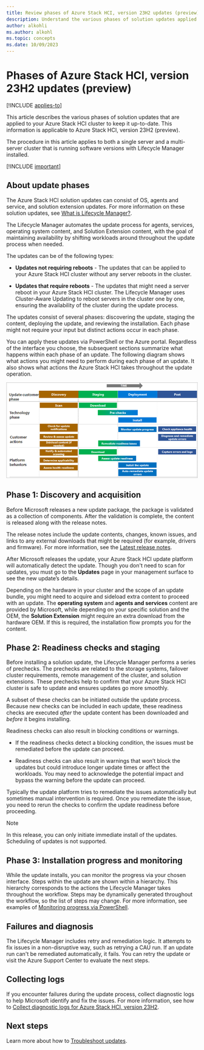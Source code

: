 ```yaml
---
title: Review phases of Azure Stack HCI, version 23H2 updates (preview)
description: Understand the various phases of solution updates applied to Azure Stack HCI (preview).
author: alkohli
ms.author: alkohl
ms.topic: concepts
ms.date: 10/09/2023
---
```


# Phases of Azure Stack HCI, version 23H2 updates (preview)

[!INCLUDE [applies-to](../../includes/hci-applies-to-23h2.md)]

This article describes the various phases of solution updates that are applied to your Azure Stack HCI cluster to keep it up-to-date. This information is applicable to Azure Stack HCI, version 23H2 (preview).

The procedure in this article applies to both a single server and a multi-server cluster that is running software versions with Lifecycle Manager installed.

[!INCLUDE [important](../../includes/hci-preview.md)]

## About update phases

The Azure Stack HCI solution updates can consist of OS, agents and service, and solution extension updates. For more information on these solution updates, see [What is Lifecycle Manager?](whats-the-lifecycle-manager-23h2.md).

The Lifecycle Manager automates the update process for agents, services, operating system content, and Solution Extension content, with the goal of maintaining availability by shifting workloads around throughout the update process when needed.

The updates can be of the following types:

- **Updates not requiring reboots** - The updates that can be applied to your Azure Stack HCI cluster without any server reboots in the cluster.

- **Updates that require reboots** - The updates that might need a server reboot in your Azure Stack HCI cluster. The Lifecycle Manager uses Cluster-Aware Updating to reboot servers in the cluster one by one, ensuring the availability of the cluster during the update process.

The updates consist of several phases: discovering the update, staging the content, deploying the update, and reviewing the installation. Each phase might not require your input but distinct actions occur in each phase.

You can apply these updates via PowerShell or the Azure portal. Regardless of the interface you choose, the subsequent sections summarize what happens within each phase of an update. The following diagram shows what actions you might need to perform during each phase of an update. It also shows what actions the Azure Stack HCI takes throughout the update operation.

![A screenshot indicating the various phases of an update with actions you need to perform in each phase.](../media/updates/updates-phases-actions.png)

## Phase 1: Discovery and acquisition

Before Microsoft releases a new update package, the package is validated as a collection of components. After the validation is complete, the content is released along with the release notes.

The release notes include the update contents, changes, known issues, and links to any external downloads that might be required (for example, drivers and firmware). For more information, see the [Latest release notes](../manage/whats-new-2303-preview.md).

After Microsoft releases the update, your Azure Stack HCI update platform will automatically detect the update. Though you don't need to scan for updates, you must go to the **Updates** page in your management surface to see the new update’s details.

Depending on the hardware in your cluster and the scope of an update bundle, you might need to acquire and sideload extra content to proceed with an update. The **operating system** and **agents and services** content are provided by Microsoft, while depending on your specific solution and the OEM, the **Solution Extension** might require an extra download from the hardware OEM. If this is required, the installation flow prompts you for the content.

## Phase 2: Readiness checks and staging

Before installing a solution update, the Lifecycle Manager performs a series of prechecks. The prechecks are related to the storage systems, failover cluster requirements, remote management of the cluster, and solution extensions. These prechecks help to confirm that your Azure Stack HCI cluster is safe to update and ensures updates go more smoothly.

A subset of these checks can be initiated outside the update process. Because new checks can be included in each update, these readiness checks are executed *after* the update content has been downloaded and *before* it begins installing.

Readiness checks can also result in blocking conditions or warnings.

- If the readiness checks detect a blocking condition, the issues must be remediated before the update can proceed.

- Readiness checks can also result in warnings that won’t block the updates but could introduce longer update times or affect the workloads. You may need to acknowledge the potential impact and bypass the warning before the update can proceed.

Typically the update platform tries to remediate the issues automatically but sometimes manual intervention is required. Once you remediate the issue, you need to rerun the checks to confirm the update readiness before proceeding.

> [!NOTE]
> In this release, you can only initiate immediate install of the updates. Scheduling of updates is not supported.

## Phase 3: Installation progress and monitoring

While the update installs, you can monitor the progress via your chosen interface. Steps within the update are shown within a hierarchy. This hierarchy corresponds to the actions the Lifecycle Manager takes throughout the workflow. Steps may be dynamically generated throughout the workflow, so the list of steps may change. For more information, see examples of [Monitoring progress via PowerShell](../update/update-via-powershell.md).

## Failures and diagnosis

The Lifecycle Manager includes retry and remediation logic. It attempts to fix issues in a non-disruptive way, such as retrying a CAU run. If an update run can't be remediated automatically, it fails. You can retry the update or visit the Azure Support Center to evaluate the next steps.

## Collecting logs

If you encounter failures during the update process, collect diagnostic logs to help Microsoft identify and fix the issues. For more information, see how to [Collect diagnostic logs for Azure Stack HCI, version 23H2](../manage/collect-logs.md).

## Next steps

Learn more about how to [Troubleshoot updates](../update/update-troubleshooting.md).
